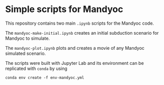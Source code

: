 # Simple scripts for Mandyoc

This repository contains two main `.ipynb` scripts for the Mandyoc code. 

The `mandyoc-make-initial.ipynb` creates an initial subduction scenario for Mandyoc to simulate.

The `mandyoc-plot.ipynb` plots and creates a movie of any Mandyoc simulated scenario.

The scripts were built with Jupyter Lab and its environment can be replicated with `conda` by using
```
conda env create -f env-mandyoc.yml
```

